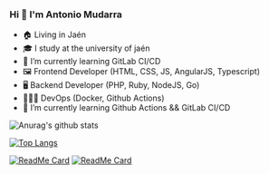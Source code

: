 ### Hi 👋 I'm Antonio Mudarra

- 🏠 Living in Jaén
- 🎓 I study at the university of jaén
- 📗 I’m currently learning GitLab CI/CD
- 🖼 Frontend Developer (HTML, CSS, JS, AngularJS, Typescript)
- 🖥 Backend Developer (PHP, Ruby, NodeJS, Go)
- 🧙🏽‍♂️ DevOps (Docker, Github Actions)
- 📗 I’m currently learning Github Actions && GitLab CI/CD

![Anurag's github stats](https://github-readme-stats.vercel.app/api?username=nonodev96&show_icons=true&theme=radical)

[![Top Langs](https://github-readme-stats.vercel.app/api/top-langs/?username=nonodev96&layout=compact)](https://github.com/anuraghazra/github-readme-stats)

[![ReadMe Card](https://github-readme-stats.vercel.app/api/pin/?username=nonodev96&repo=relife)](https://github.com/nonodev96/relife)
[![ReadMe Card](https://github-readme-stats.vercel.app/api/pin/?username=nonodev96&repo=relife-cloud)](https://github.com/nonodev96/relife-cloud)

<!--
**nonodev96/nonodev96** is a ✨ _special_ ✨ repository because its `README.md` (this file) appears on your GitHub profile.

Here are some ideas to get you started:

- 🔭 I’m currently working on ...
- 🌱 I’m currently learning ...
- 👯 I’m looking to collaborate on ...
- 🤔 I’m looking for help with ...
- 💬 Ask me about ...
- 📫 How to reach me: ...
- 😄 Pronouns: ...
- ⚡ Fun fact: ...
-->
